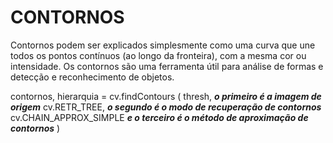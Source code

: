 # CONTORNOS 

Contornos podem ser explicados simplesmente como uma curva que une todos os pontos contínuos (ao longo da fronteira), com a mesma cor ou intensidade. Os contornos são uma ferramenta útil para análise de formas e detecção e reconhecimento de objetos.

contornos, hierarquia = cv.findContours (
    thresh, ***o primeiro é a imagem de origem***
    cv.RETR_TREE, ***o segundo é o modo de recuperação de contornos***
    cv.CHAIN_APPROX_SIMPLE ***e o terceiro é o método de aproximação de contornos***
    )


